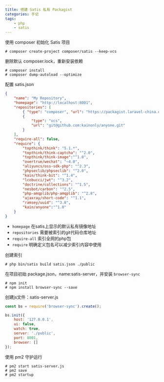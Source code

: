 ```yaml
---
title: 搭建 Satis 私有 Packagist
categories: 手记
tags: 
	- php
	- satis
---
```


使用 composer 初始化 Satis 项目

```shell
# composer create-project composer/satis --keep-vcs
```

删除默认 composer.lock，重新安装依赖

```shell
# composer install
# composer dump-autoload --optimize
```

<!-- more -->

配置 satis.json

```json
{
	"name": "My Repository",
	"homepage": "http://localhost:8001",
	"repositories": [
		{ "type": "composer", "url": "https://packagist.laravel-china.org" },
		{
            "type": "vcs",
            "url": "git@github.com:kainonly/anyone.git"
        }
	],
	"require-all": false,
	"require": {
		"topthink/think": "5.1.*",
		"topthink/think-captcha": "^2.0",
		"topthink/think-image":"^1.0",
		"overtrue/wechat": "~4.0",
		"aliyuncs/oss-sdk-php": "^2.3",
		"phpseclib/phpseclib": "^2.0",
		"kain/think-bit": "^1.4",
		"lcobucci/jwt": "^3.2",
		"doctrine/collections": "^1.5",
		"nesbot/carbon": "^2.5",
		"php-amqplib/php-amqplib": "^2.8",
		"ajaxray/short-code": "^1.1",
		"ramsey/uuid": "^3.8",
		"kain/anyone":"^1.0"
	}
}
```

- `homepage` 在satis上显示的默认私有镜像地址
- `repositories` 需要被索引的git代码仓库地址
- `require-all` 索引全网的php包
- `require` 明确定义包名可以减少索引内容中使用

创建索引

```shell
# php bin/satis build satis.json ./public
```

在项目初始 package.json，name:satis-server，并安装 `browser-sync`

```shell
# npm init
# npm install browser-sync --save
```

创建js文件：satis-server.js

```js
const bs = require('browser-sync').create();

bs.init({
	host: '127.0.0.1',
	ui: false,
	watch: true,
	server: './public',
	port: 8001,
	browser: []
});
```

使用 pm2 守护运行

```shell
# pm2 start satis-server.js
# pm2 save
# pm2 startup
```

